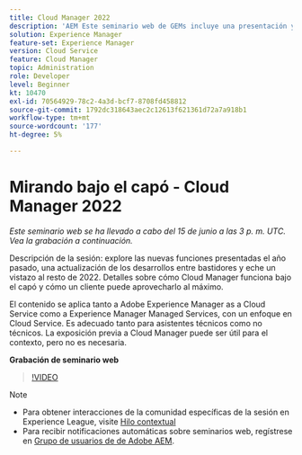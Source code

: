 ```yaml
---
title: Cloud Manager 2022
description: 'AEM Este seminario web de GEMs incluye una presentación y una demostración sobre lo siguiente: Explore las nuevas funciones lanzadas el año pasado, una actualización de las ... (las descripciones deben tener entre 60 y 160 caracteres).'
solution: Experience Manager
feature-set: Experience Manager
version: Cloud Service
feature: Cloud Manager
topic: Administration
role: Developer
level: Beginner
kt: 10470
exl-id: 70564929-78c2-4a3d-bcf7-8708fd458812
source-git-commit: 1792dc318643aec2c12613f621361d72a7a918b1
workflow-type: tm+mt
source-wordcount: '177'
ht-degree: 5%

---
```


# Mirando bajo el capó - Cloud Manager 2022

*Este seminario web se ha llevado a cabo del 15 de junio a las 3 p. m. UTC. Vea la grabación a continuación.*

Descripción de la sesión: explore las nuevas funciones presentadas el año pasado, una actualización de los desarrollos entre bastidores y eche un vistazo al resto de 2022. Detalles sobre cómo Cloud Manager funciona bajo el capó y cómo un cliente puede aprovecharlo al máximo.

El contenido se aplica tanto a Adobe Experience Manager as a Cloud Service como a Experience Manager Managed Services, con un enfoque en Cloud Service. Es adecuado tanto para asistentes técnicos como no técnicos. La exposición previa a Cloud Manager puede ser útil para el contexto, pero no es necesaria.

**Grabación de seminario web**

>[!VIDEO](https://video.tv.adobe.com/v/343876)

>[!NOTE]
>
>* Para obtener interacciones de la comunidad específicas de la sesión en Experience League, visite [Hilo contextual](https://adobe.ly/3O0rdzd)
>* Para recibir notificaciones automáticas sobre seminarios web, regístrese en [Grupo de usuarios de de Adobe AEM](https://aem-augs.adobe.com/).

